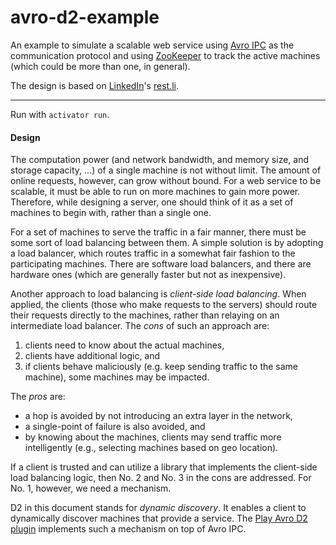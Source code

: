 avro-d2-example
=========

An example to simulate a scalable web service using [Avro IPC](http://avro.apache.org/docs/current/spec.html#Protocol+Declaration) as the communication protocol and using [ZooKeeper](http://zookeeper.apache.org/) to track the active machines (which could be more than one, in general).

The design is based on [LinkedIn](https://www.linkedin.com)'s [rest.li](http://rest.li/).

---

Run with ```activator run```.

#### Design

The computation power (and network bandwidth, and memory size, and storage capacity, ...) of a single machine is not without limit. The amount of online requests, however, can grow without bound. For a web service to be scalable, it must be able to run on more machines to gain more power. Therefore, while designing a server, one should think of it as a set of machines to begin with, rather than a single one.

For a set of machines to serve the traffic in a fair manner, there must be some sort of load balancing between them. A simple solution is by adopting a load balancer, which routes traffic in a somewhat fair fashion to the participating machines. There are software load balancers, and there are hardware ones (which are generally faster but not as inexpensive).

Another approach to load balancing is _client-side load balancing_. When applied, the clients (those who make requests to the servers) should route their requests directly to the machines, rather than relaying on an intermediate load balancer. The _cons_ of such an approach are:

1. clients need to know about the actual machines,
2. clients have additional logic, and
3. if clients behave maliciously (e.g. keep sending traffic to the same machine), some machines may be impacted.

The _pros_ are:

* a hop is avoided by not introducing an extra layer in the network,
* a single-point of failure is also avoided, and
* by knowing about the machines, clients may send traffic more intelligently (e.g., selecting machines based on geo location).

If a client is trusted and can utilize a library that implements the client-side load balancing logic, then No. 2 and No. 3 in the cons are addressed. For No. 1, however, we need a mechanism.

D2 in this document stands for _dynamic discovery_. It enables a client to dynamically discover machines that provide a service. The [Play Avro D2 plugin](https://github.com/tfeng/play-plugins/tree/master/plugins/avro-d2) implements such a mechanism on top of Avro IPC.
